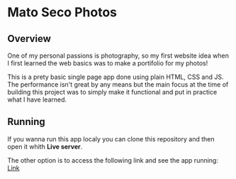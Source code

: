 # Mato Seco Photos

## Overview

  One of my personal passions is photography, so my first website idea when I first learned the web basics was to make a portifolio for my photos!
  
  This is a prety basic single page app done using plain HTML, CSS and JS. The performance isn't great by any means but the main focus at the time
  of building this project was to simply make it functional and put in practice what I have learned.
  
## Running

  If you wanna run this app localy you can clone this repository and then open it whith **Live server**.
 
  The other option is to access the following link and see the app running: [Link](https://matoseco.netlify.app)
  
  
